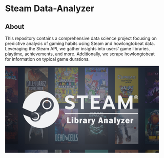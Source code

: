 # Steam Data-Analyzer

## About
This repository contains a comprehensive data science project focusing on predictive analysis of gaming habits using Steam and howlongtobeat data. Leveraging the Steam API, we gather insights into users' game libraries, playtime, achievements, and more. Additionally, we scrape howlongtobeat for information on typical game durations. 

<img src="/src/img/Steam Analyzer cover 2.jpg"></img>
